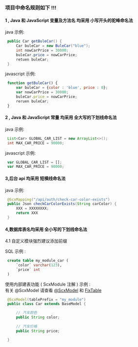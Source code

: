 ### 项目中命名规则如下 !!!

#### 1 , Java 和 JavaScript 变量及方法名 均采用 小写开头的驼峰命名法

java 示例:

``` java 
 public Car getBuleCar() {
     Car buleCar = new BuleCar("blue");
     int nowCarPrice = 30000;
     buleCar.price = nowCarPrice;
     retuen buleCar;
 }
```

javascript 示例:

``` javascript 
 function getBuleCar() {
     var buleCar = {color : 'blue', price : 0}; 
     var nowCarPrice = 30000;
     buleCar.price = nowCarPrice;
     reruen buleCar;
 }
```

#### 2 , Java 和 JavaScript 常量 均采用 全大写的下划线命名法

java 示例:

``` java 
 List<Car> GLOBAL_CAR_LIST = new ArrayList<>();
 int MAX_CAR_PRICE = 90000; 
```

javascript 示例:

``` javascript 
 var GLOBAL_CAR_LIST = [];
 var MAX_CAR_PRICE = 90000; 
```

#### 3,后台 api 均采用 短横线命名法

java 示例:

``` java 
 @ScxMapping("/api/auth/check-car-color-exists")
 public Json checkCarColorExists(String carColor) {
     XXX = XXXXXXXX;
     return XXX     
 }
```

#### 4,数据库表名均采用 全小写的下划线命名法

4.1 自定义模块强烈建议添加前缀 <br>

SQL 示例 :

``` sql 
 create table my_module_car (
     `color` varchar(123),
     `price` int
 )
```

使用内部建表功能 ( ScxModule 注解 ) 示例 : <br >
有关 @ScxModel 请查看 [@ScxModel](./annotation/ScxModel.md) 和 [FixTable](./feature/FixTable.md) <br/>

``` java 
 @ScxModel(tablePrefix = "my_module")
 public class Car extends BaseModel {

     // 汽车颜色
     public String color;
 
     // 汽车价格
     public String price;

 }
```
